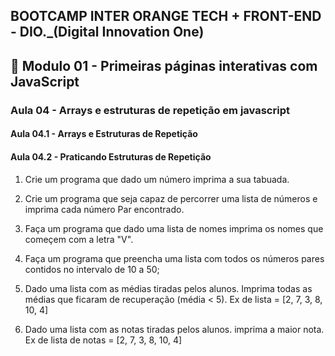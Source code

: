 ## BOOTCAMP INTER ORANGE TECH + FRONT-END - DIO._(Digital Innovation One)

## 📝 Modulo 01 - Primeiras páginas interativas com JavaScript

### Aula 04 - Arrays e estruturas de repetição em javascript
#### Aula 04.1 - Arrays e Estruturas de Repetição

#### Aula 04.2 - Praticando Estruturas de Repetição
1) Crie um programa que dado um número imprima a sua tabuada.

2) Crie um programa que seja capaz de percorrer uma lista de números e imprima cada número Par encontrado.

3) Faça um programa que dado uma lista de nomes imprima os nomes que começem com a letra "V".

4) Faça um programa que preencha uma lista com todos os números pares contidos no intervalo de 10 a 50;

5) Dado uma lista com as médias tiradas pelos alunos. Imprima todas as médias que ficaram de recuperação (média < 5).
   Ex de lista = [2, 7, 3, 8, 10, 4]

6) Dado uma lista com as notas tiradas pelos alunos. imprima a maior nota.
   Ex de lista de notas = [2, 7, 3, 8, 10, 4]